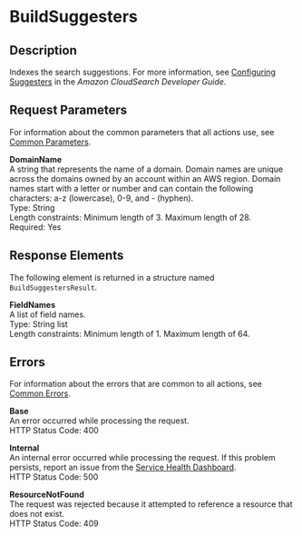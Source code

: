 # BuildSuggesters<a name="API_BuildSuggesters"></a>

## Description<a name="API_BuildSuggesters_Description"></a>

Indexes the search suggestions\. For more information, see [Configuring Suggesters](http://docs.aws.amazon.com/cloudsearch/latest/developerguide/getting-suggestions.html#configuring-suggesters) in the *Amazon CloudSearch Developer Guide*\.

## Request Parameters<a name="API_BuildSuggesters_RequestParameters"></a>

 For information about the common parameters that all actions use, see [Common Parameters](CommonParameters.md)\. 

 **DomainName**   
A string that represents the name of a domain\. Domain names are unique across the domains owned by an account within an AWS region\. Domain names start with a letter or number and can contain the following characters: a\-z \(lowercase\), 0\-9, and \- \(hyphen\)\.  
Type: String  
 Length constraints: Minimum length of 3\. Maximum length of 28\.   
 Required: Yes 

## Response Elements<a name="API_BuildSuggesters_ResponseElements"></a>

 The following element is returned in a structure named `BuildSuggestersResult`\. 

 **FieldNames**   
A list of field names\.  
Type: String list   
 Length constraints: Minimum length of 1\. Maximum length of 64\. 

## Errors<a name="API_BuildSuggesters_Errors"></a>

 For information about the errors that are common to all actions, see [Common Errors](CommonErrors.md)\. 

 **Base**   
An error occurred while processing the request\.  
 HTTP Status Code: 400

 **Internal**   
An internal error occurred while processing the request\. If this problem persists, report an issue from the [Service Health Dashboard](http://status.aws.amazon.com/)\.  
 HTTP Status Code: 500

 **ResourceNotFound**   
The request was rejected because it attempted to reference a resource that does not exist\.  
 HTTP Status Code: 409